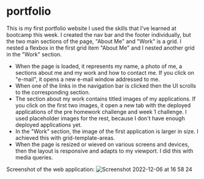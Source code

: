 # portfolio
This is my first portfolio website
I used the skills that I've learned at bootcamp this week.
I created the nav bar and the footer individually, but the two main sections of the page, "About Me" and "Work" is a grid. I nested a flexbox in the first grid item "About Me" and I nested another grid in the "Work" section. 
- When the page is loaded, it represents my name, a photo of me, a sections about me and my work and how to contact me. If you click on "e-mail", it opens a new e-mail window addressed to me.
- When one of the links in the navigation bar is clicked then the UI scrolls to the corresponding section.
- The section about my work contains titled images of my applications. If you click on the first two images, it open a new tab with the deployed applications of the pre homework challenge and week 1 challenge. I used placeholder images for the rest, because I don't have enough deployed applications yet.
- In the "Work" section, the image of the first application is larger in size. I achieved this with grid-template-areas.
- When the page is resized or wieved on various screens and devices, then the layout is responsive and adapts to my viewport. I did this with media queries.

Screenshot of the web application:
![Screenshot 2022-12-06 at 16 58 24](https://user-images.githubusercontent.com/118014637/205976763-d5deaf76-1f64-45bf-a774-a8a76862d9e8.jpg)
